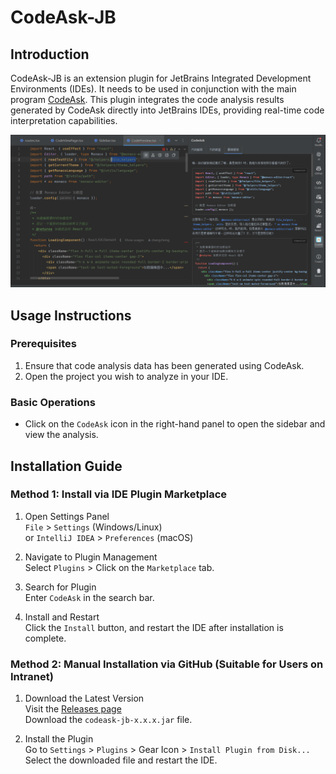 # CodeAsk-JB
## Introduction
<!-- Plugin description -->
CodeAsk-JB is an extension plugin for JetBrains Integrated Development Environments (IDEs). It needs to be used in conjunction with the main program [CodeAsk](https://github.com/woniu9524/CodeAsk). This plugin integrates the code analysis results generated by CodeAsk directly into JetBrains IDEs, providing real-time code interpretation capabilities.
<!-- Plugin description end -->
![Preview](images/demo-zh.png)

## Usage Instructions

### Prerequisites
1. Ensure that code analysis data has been generated using CodeAsk.
2. Open the project you wish to analyze in your IDE.

### Basic Operations
- Click on the `CodeAsk` icon in the right-hand panel to open the sidebar and view the analysis.

## Installation Guide

### Method 1: Install via IDE Plugin Marketplace
1. Open Settings Panel  
   `File` > `Settings` (Windows/Linux)  
   or `IntelliJ IDEA` > `Preferences` (macOS)

2. Navigate to Plugin Management  
   Select `Plugins` > Click on the `Marketplace` tab.

3. Search for Plugin  
   Enter `CodeAsk` in the search bar.

4. Install and Restart  
   Click the `Install` button, and restart the IDE after installation is complete.


### Method 2: Manual Installation via GitHub (Suitable for Users on Intranet)
1. Download the Latest Version  
   Visit the [Releases page](https://github.com/woniu9524/codeask-jb/releases/latest)  
   Download the `codeask-jb-x.x.x.jar` file.

2. Install the Plugin  
   Go to `Settings` > `Plugins` > Gear Icon > `Install Plugin from Disk...`  
   Select the downloaded file and restart the IDE.